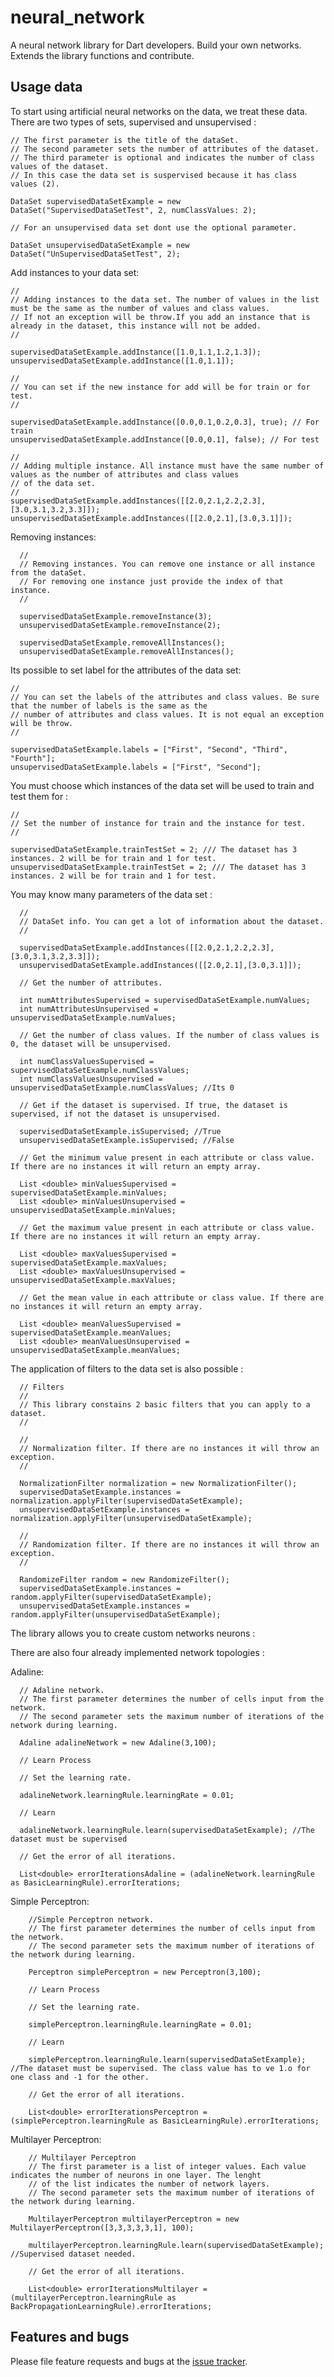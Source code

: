 # neural_network

A neural network library for Dart developers. Build your own networks. Extends the library functions and contribute.

## Usage data

To start using artificial neural networks on the data, we treat these data.
There are two types of sets, supervised and unsupervised :

    // The first parameter is the title of the dataSet.
    // The second parameter sets the number of attributes of the dataset.
    // The third parameter is optional and indicates the number of class values of the dataset.
    // In this case the data set is suspervised because it has class values (2).

    DataSet supervisedDataSetExample = new DataSet("SupervisedDataSetTest", 2, numClassValues: 2);

    // For an unsupervised data set dont use the optional parameter.

    DataSet unsupervisedDataSetExample = new DataSet("UnSupervisedDataSetTest", 2);

Add instances to your data set:

    //
    // Adding instances to the data set. The number of values in the list must be the same as the number of values and class values.
    // If not an exception will be throw.If you add an instance that is already in the dataset, this instance will not be added.
    //

    supervisedDataSetExample.addInstance([1.0,1.1,1.2,1.3]);
    unsupervisedDataSetExample.addInstance([1.0,1.1]);

    //
    // You can set if the new instance for add will be for train or for test.
    //

    supervisedDataSetExample.addInstance([0.0,0.1,0.2,0.3], true); // For train
    unsupervisedDataSetExample.addInstance([0.0,0.1], false); // For test

    //
    // Adding multiple instance. All instance must have the same number of values as the number of attributes and class values
    // of the data set.
    //
    supervisedDataSetExample.addInstances([[2.0,2.1,2.2,2.3],[3.0,3.1,3.2,3.3]]);
    unsupervisedDataSetExample.addInstances([[2.0,2.1],[3.0,3.1]]);

Removing instances:

      //
      // Removing instances. You can remove one instance or all instance from the dataSet.
      // For removing one instance just provide the index of that instance.
      //

      supervisedDataSetExample.removeInstance(3);
      unsupervisedDataSetExample.removeInstance(2);

      supervisedDataSetExample.removeAllInstances();
      unsupervisedDataSetExample.removeAllInstances();

Its possible to set label for the attributes of the data set:

    //
    // You can set the labels of the attributes and class values. Be sure that the number of labels is the same as the
    // number of attributes and class values. It is not equal an exception will be throw.
    //

    supervisedDataSetExample.labels = ["First", "Second", "Third", "Fourth"];
    unsupervisedDataSetExample.labels = ["First", "Second"];

You must choose which instances of the data set will be used to train and test them for :

    //
    // Set the number of instance for train and the instance for test.
    //

    supervisedDataSetExample.trainTestSet = 2; /// The dataset has 3 instances. 2 will be for train and 1 for test.
    unsupervisedDataSetExample.trainTestSet = 2; /// The dataset has 3 instances. 2 will be for train and 1 for test.


You may know many parameters of the data set :

      //
      // DataSet info. You can get a lot of information about the dataset.
      //

      supervisedDataSetExample.addInstances([[2.0,2.1,2.2,2.3],[3.0,3.1,3.2,3.3]]);
      unsupervisedDataSetExample.addInstances([[2.0,2.1],[3.0,3.1]]);

      // Get the number of attributes.

      int numAttributesSupervised = supervisedDataSetExample.numValues;
      int numAttributesUnsupervised = unsupervisedDataSetExample.numValues;

      // Get the number of class values. If the number of class values is 0, the dataset will be unsupervised.

      int numClassValuesSupervised = supervisedDataSetExample.numClassValues;
      int numClassValuesUnsupervised = unsupervisedDataSetExample.numClassValues; //Its 0

      // Get if the dataset is supervised. If true, the dataset is supervised, if not the dataset is unsupervised.

      supervisedDataSetExample.isSupervised; //True
      unsupervisedDataSetExample.isSupervised; //False

      // Get the minimum value present in each attribute or class value. If there are no instances it will return an empty array.

      List <double> minValuesSupervised = supervisedDataSetExample.minValues;
      List <double> minValuesUnsupervised = unsupervisedDataSetExample.minValues;

      // Get the maximum value present in each attribute or class value. If there are no instances it will return an empty array.

      List <double> maxValuesSupervised = supervisedDataSetExample.maxValues;
      List <double> maxValuesUnsupervised = unsupervisedDataSetExample.maxValues;

      // Get the mean value in each attribute or class value. If there are no instances it will return an empty array.

      List <double> meanValuesSupervised = supervisedDataSetExample.meanValues;
      List <double> meanValuesUnsupervised = unsupervisedDataSetExample.meanValues;

The application of filters to the data set is also possible :

      // Filters
      //
      // This library constains 2 basic filters that you can apply to a dataset.
      //

      //
      // Normalization filter. If there are no instances it will throw an exception.
      //

      NormalizationFilter normalization = new NormalizationFilter();
      supervisedDataSetExample.instances = normalization.applyFilter(supervisedDataSetExample);
      unsupervisedDataSetExample.instances = normalization.applyFilter(unsupervisedDataSetExample);

      //
      // Randomization filter. If there are no instances it will throw an exception.
      //

      RandomizeFilter random = new RandomizeFilter();
      supervisedDataSetExample.instances = random.applyFilter(supervisedDataSetExample);
      unsupervisedDataSetExample.instances = random.applyFilter(unsupervisedDataSetExample);

The library allows you to create custom networks neurons :



There are also four already implemented network topologies :

Adaline:

      // Adaline network.
      // The first parameter determines the number of cells input from the network.
      // The second parameter sets the maximum number of iterations of the network during learning.

      Adaline adalineNetwork = new Adaline(3,100);

      // Learn Process

      // Set the learning rate.

      adalineNetwork.learningRule.learningRate = 0.01;

      // Learn

      adalineNetwork.learningRule.learn(supervisedDataSetExample); //The dataset must be supervised

      // Get the error of all iterations.

      List<double> errorIterationsAdaline = (adalineNetwork.learningRule as BasicLearningRule).errorIterations;

Simple Perceptron:

        //Simple Perceptron network.
        // The first parameter determines the number of cells input from the network.
        // The second parameter sets the maximum number of iterations of the network during learning.

        Perceptron simplePerceptron = new Perceptron(3,100);

        // Learn Process

        // Set the learning rate.

        simplePerceptron.learningRule.learningRate = 0.01;

        // Learn

        simplePerceptron.learningRule.learn(supervisedDataSetExample); //The dataset must be supervised. The class value has to ve 1.o for one class and -1 for the other.

        // Get the error of all iterations.

        List<double> errorIterationsPerceptron = (simplePerceptron.learningRule as BasicLearningRule).errorIterations;

Multilayer Perceptron:

        // Multilayer Perceptron
        // The first parameter is a list of integer values. Each value indicates the number of neurons in one layer. The lenght
        // of the list indicates the number of network layers.
        // The second parameter sets the maximum number of iterations of the network during learning.

        MultilayerPerceptron multilayerPerceptron = new MultilayerPerceptron([3,3,3,3,3,1], 100);

        multilayerPerceptron.learningRule.learn(supervisedDataSetExample); //Supervised dataset needed.

        // Get the error of all iterations.

        List<double> errorIterationsMultilayer = (multilayerPerceptron.learningRule as BackPropagationLearningRule).errorIterations;

## Features and bugs

Please file feature requests and bugs at the [issue tracker][tracker].

[tracker]: http://example.com/issues/replaceme
